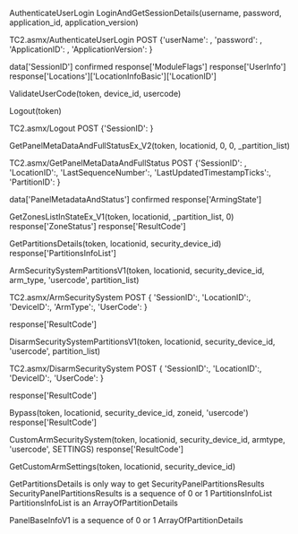 AuthenticateUserLogin
LoginAndGetSessionDetails(username, password, application_id, application_version)

  TC2.asmx/AuthenticateUserLogin
    POST {'userName': , 'password': , 'ApplicationID': , 'ApplicationVersion': }

  data['SessionID'] confirmed
  response['ModuleFlags']
  response['UserInfo']
  response['Locations']['LocationInfoBasic']['LocationID']

ValidateUserCode(token, device_id, usercode)

Logout(token)

  TC2.asmx/Logout
    POST {'SessionID': }

GetPanelMetaDataAndFullStatusEx_V2(token, locationid, 0, 0, _partition_list)

  TC2.asmx/GetPanelMetaDataAndFullStatus
    POST {'SessionID': , 'LocationID':, 'LastSequenceNumber':, 'LastUpdatedTimestampTicks':, 'PartitionID': }

  data['PanelMetadataAndStatus'] confirmed
  response['ArmingState']

GetZonesListInStateEx_V1(token, locationid, _partition_list, 0)
  response['ZoneStatus']
  response['ResultCode']

GetPartitionsDetails(token, locationid, security_device_id)
  response['PartitionsInfoList']

ArmSecuritySystemPartitionsV1(token, locationid, security_device_id, arm_type, 'usercode', partition_list)

  TC2.asmx/ArmSecuritySystem
    POST { 'SessionID':, 'LocationID':, 'DeviceID':, 'ArmType':, 'UserCode': }

  response['ResultCode']

DisarmSecuritySystemPartitionsV1(token, locationid, security_device_id, 'usercode', partition_list)

  TC2.asmx/DisarmSecuritySystem
    POST { 'SessionID':, 'LocationID':, 'DeviceID':, 'UserCode': }

  response['ResultCode']

Bypass(token, locationid, security_device_id, zoneid, 'usercode')
  response['ResultCode']

CustomArmSecuritySystem(token, locationid, security_device_id, armtype, 'usercode', SETTINGS)
  response['ResultCode']

GetCustomArmSettings(token, locationid, security_device_id)

GetPartitionsDetails is only way to get SecurityPanelPartitionsResults
SecurityPanelPartitionsResults is a sequence of 0 or 1 PartitionsInfoList
PartitionsInfoList is an ArrayOfPartitionDetails

PanelBaseInfoV1 is a sequence of 0 or 1 ArrayOfPartitionDetails

